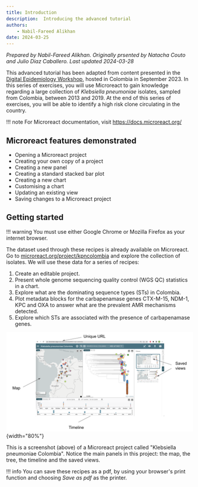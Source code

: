 ```yaml
---
title: Introduction
description:  Introducing the advanced tutorial
authors:
    - Nabil-Fareed Alikhan
date: 2024-03-25
---
```


*Prepared by Nabil-Fareed Alikhan. Originally prsented by Natacha Couto and Julio Diaz Caballero. Last updated 2024-03-28*

This advanced tutorial has been adapted from content presented in the [Digital Epidemiology Workshop](https://cgps-group.github.io/digitalepiworkshop/hands-on/exercise.html), hosted in Colombia in September 2023. In this series of exercises, you will use Microreact to gain knowledge regarding a large collection of *Klebsiella pneumoniae* isolates, sampled from Colombia, between 2013 and 2019. At the end of this series of exercises, you will be able to identify a high risk clone circulating in the country.

!!! note 
    For Microreact documentation, visit <https://docs.microreact.org/>

## Microreact features demonstrated

* Opening a Microreact project
* Creating your own copy of a project
* Creating a new panel 
* Creating a standard stacked bar plot 
* Creating a new chart
* Customising a chart
* Updating an existing view
* Saving changes to a Microreact project

## Getting started 

!!! warning 
    You must use either Google Chrome or Mozilla Firefox as your internet browser. 

The dataset used through these recipes is already available on Microreact. Go to [microreact.org/project/kpncolombia](http://microreact.org/project/kpncolombia) and explore the collection of isolates. We will use these data for a series of recipes:

1. Create an editable project.
1. Present whole genome sequencing quality control (WGS QC) statistics in a chart. 
1. Explore what are the dominating sequence types (STs) in Colombia.
1. Plot metadata blocks for the carbapenamase genes CTX-M-15, NDM-1, KPC and OXA to answer what are the prevalent AMR mechanisms detected. 
1. Explore which STs are associated with the presence of carbapenamase genes. 

![This is a screenshot of a Microreact project called "Klebsiella pneumoniae Colombia". Notice the main panels in this project: the map, the tree, the timeline and the saved views.](tutorial/%20microreact_overview.png){width="80%"}

This is a screenshot (above) of a Microreact project called "Klebsiella pneumoniae Colombia". Notice the main panels in this project: the map, the tree, the timeline and the saved views.

!!! info 
    You can save these recipes as a pdf, by using your browser's print function and choosing *Save as pdf* as the printer. 